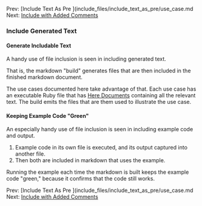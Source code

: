 Prev: [Include Text As Pre
](include_files/include_text_as_pre/use_case.md
Next: [Include with Added Comments
](include_files/include_with_added_comments/use_case.md)

### Include Generated Text

#### Generate Includable Text

A handy use of file inclusion is seen in including generated text.

That is, the markdown "build" generates files that are then included in the finished markdown document.

The use cases documented here take advantage of that.  Each use case has an executable Ruby file that has [Here Documents](https://ruby-doc.org/core-2.2.0/doc/syntax/literals_rdoc.html#label-Here+Documents) containing all the relevant text.  The build emits the files that are them used to illustrate the use case.

#### Keeping Example Code "Green"

An especially handy use of file inclusion is seen in including example code and output.

1.  Example code in its own file is executed, and its output captured into another file.
2.  Then both are included in markdown that uses the example.

Running the example each time the markdown is built keeps the example code "green," because it confirms that the code still works.

Prev: [Include Text As Pre
](include_files/include_text_as_pre/use_case.md
Next: [Include with Added Comments
](include_files/include_with_added_comments/use_case.md)
